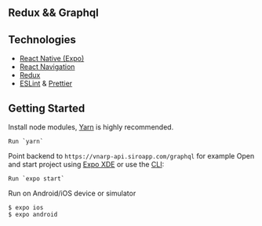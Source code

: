 ## Redux && Graphql
## Technologies
- [React Native (Expo)](https://docs.expo.io/versions/latest/)
- [React Navigation](https://reactnavigation.org/)
- [Redux](redux.js.org)
- [ESLint](https://github.com/eslint/eslint) & [Prettier](https://github.com/prettier/prettier)

## Getting Started

Install node modules, [Yarn](https://yarnpkg.com/en/) is highly recommended.
```
Run `yarn`
```
Point backend to `https://vnarp-api.siroapp.com/graphql` for example
Open and start project using [Expo XDE](https://expo.io/tools) or use the [CLI](https://github.com/expo/expo):
```
Run `expo start`
```
Run on Android/iOS device or simulator
```
$ expo ios
$ expo android
```
